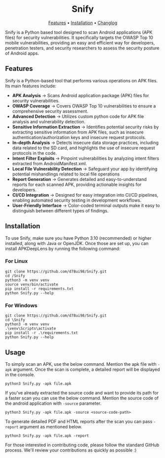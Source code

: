 # <div align="center">Snify</div>
<div align="center">
<a href="https://github.com/d78ui98/APKDeepLens/tree/master#features">Features</a> • 
<a href="https://github.com/d78ui98/APKDeepLens/tree/master#installation">Installation</a> • 
<a href="https://github.com/d78ui98/APKDeepLens/blob/master/CHANGELOG.md">Changlog</a>
</div>
<p>

Snify is a Python based tool designed to scan Android applications (APK files) for security vulnerabilities. It specifically targets the OWASP Top 10 mobile vulnerabilities, providing an easy and efficient way for developers, penetration testers, and security researchers to assess the security posture of Android apps.





## Features

Snify is a Python-based tool that performs various operations on APK files. Its main features include:

- **APK Analysis** -> Scans Android application package (APK) files for security vulnerabilities.
- **OWASP Coverage** -> Covers OWASP Top 10 vulnerabilities to ensure a comprehensive security assessment.
- **Advanced Detection** -> Utilizes custom python code for APK file analysis and vulnerability detection.
- **Sensitive Information Extraction** -> Identifies potential security risks by extracting sensitive information from APK files, such as insecure authentication/authorization keys and insecure request protocols.
- **In-depth Analysis** -> Detects insecure data storage practices, including data related to the SD card, and highlights the use of insecure request protocols in the code.
- **Intent Filter Exploits** -> Pinpoint vulnerabilities by analyzing intent filters extracted from AndroidManifest.xml.
- **Local File Vulnerability Detection** -> Safeguard your app by identifying potential mishandlings related to local file operations
- **Report Generation** -> Generates detailed and easy-to-understand reports for each scanned APK, providing actionable insights for developers.
- **CI/CD Integration** -> Designed for easy integration into CI/CD pipelines, enabling automated security testing in development workflows.
- **User-Friendly Interface** -> Color-coded terminal outputs make it easy to distinguish between different types of findings.

## Installation

To use Snify, make sure you have Python 3.10 (recommended) or higher installed, along with Java or OpenJDK. Once those are set up, you can install APKDeepLens by running the following command:
### For Linux
```
git clone https://github.com/d78ui98/Snify.git
cd /Snify
python3 -m venv venv
source venv/bin/activate
pip install -r requirements.txt
python Snify.py --help
```
### For Windows
```
git clone https://github.com/d78ui98/Snify.git
cd \Snify
python3 -m venv venv
.\venv\Scripts\activate
pip install -r .\requirements.txt
python Snify.py --help
```

## Usage

To simply scan an APK, use the below command. Mention the apk file with `-apk` argument. 
Once the scan is complete, a detailed report will be displayed in the console.

```
python3 Snify.py -apk file.apk
```

If you've already extracted the source code and want to provide its path for a faster scan you can use the below command.
Mention the source code of the android application with `-source` parameter.
 
```
python3 Snify.py -apk file.apk -source <source-code-path>
```
To generate detailed PDF and HTML reports after the scan you can pass `-report` argument as mentioned below.
```
python3 Snify.py -apk file.apk -report
```


For those interested in contributing code, please follow the standard GitHub process.
We'll review your contributions as quickly as possible :)

